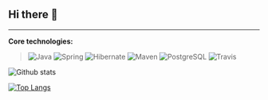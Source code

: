 ## Hi there 👋

-----------
<b>Core technologies:</b>
> ![Java](https://img.shields.io/badge/Java-%3E%3D%208-orange) 
![Spring](https://img.shields.io/badge/Spring-%3E%3D%205.0-green)
![Hibernate](https://img.shields.io/badge/Hibernate-%3E%3D%205.0-yellow)
![Maven](https://img.shields.io/badge/Maven-3-red)
![PostgreSQL](https://img.shields.io/badge/PostgreSQL-%3E%3D%209-blue)
![Travis](https://img.shields.io/badge/Travis-CI-succes)


![Github stats](https://github-readme-stats.vercel.app/api?username=devvk&hide=stars,prs,issues,contribs)

[![Top Langs](https://github-readme-stats.vercel.app/api/top-langs/?username=devvk&layout=compact)](https://github.com/devvk/github-readme-stats)
